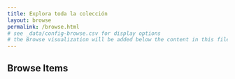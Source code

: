 ```yaml
---
title: Explora toda la colección
layout: browse
permalink: /browse.html
# see _data/config-browse.csv for display options
# the Browse visualization will be added below the content in this file
---
```


## Browse Items
